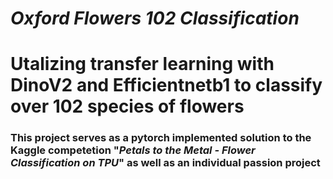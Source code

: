 # *Oxford Flowers 102 Classification*
# **Utalizing transfer learning with DinoV2 and Efficientnetb1 to classify over 102 species of flowers**
### This project serves as a pytorch implemented solution to the Kaggle competetion "***Petals to the Metal - Flower Classification on TPU***" as well as an individual passion project
